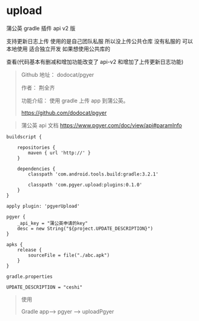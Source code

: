 # upload

蒲公英 gradle 插件 api v2 版

支持更新日志上传
使用的是自己团队私服 所以没上传公共仓库 没有私服的 可以本地使用 适合独立开发
如果想使用公共库的

查看(代码基本有删减和增加功能改变了 api-v2 和增加了上传更新日志功能)

> Github 地址： dodocat/pgyer
>
> 作者： 荆全齐
>
> 功能介绍： 使用 gradle 上传 app 到蒲公英。
>
> https://github.com/dodocat/pgyer

> 蒲公英 api 文档
> https://www.pgyer.com/doc/view/api#paramInfo

```
buildscript {

    repositories {
        maven { url 'http://' }
    }

    dependencies {
        classpath 'com.android.tools.build:gradle:3.2.1'

        classpath 'com.pgyer.upload:plugins:0.1.0'
    }
}

apply plugin: 'pgyerUpload'

pgyer {
    _api_key = "蒲公英申请的key"
    desc = new String("${project.UPDATE_DESCRIPTION}")
}

apks {
    release {
        sourceFile = file("./abc.apk")
    }
}

gradle.properties

UPDATE_DESCRIPTION = "ceshi"
```

> 使用
>
> Gradle app--> pgyer --> uploadPgyer
